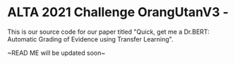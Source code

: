 # ALTA 2021 Challenge OrangUtanV3 - 

This is our source code for our paper titled "Quick, get me a Dr.BERT: Automatic Grading of Evidence using  Transfer Learning".

~READ ME will be updated soon~
